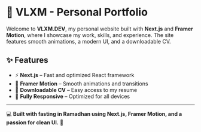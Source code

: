 # 🚀 VLXM - Personal Portfolio

Welcome to **VLXM.DEV**, my personal website built with **Next.js** and **Framer Motion**, where I showcase my work, skills, and experience. The site features smooth animations, a modern UI, and a downloadable CV.

## ✨ Features

- ⚡ **Next.js** – Fast and optimized React framework  
- 🎨 **Framer Motion** – Smooth animations and transitions  
- 📄 **Downloadable CV** – Easy access to my resume  
- 📱 **Fully Responsive** – Optimized for all devices  

---

💻 **Built with fasting in Ramadhan using Next.js, Framer Motion, and a passion for clean UI.** 🚀
